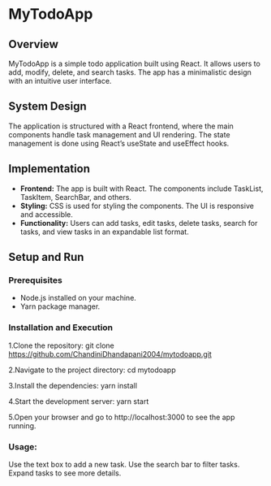 # MyTodoApp

## Overview
MyTodoApp is a simple todo application built using React. It allows users to add, modify, delete, and search tasks. The app has a minimalistic design with an intuitive user interface.

## System Design
The application is structured with a React frontend, where the main components handle task management and UI rendering. The state management is done using React’s useState and useEffect hooks.

## Implementation
- **Frontend:** The app is built with React. The components include TaskList, TaskItem, SearchBar, and others.
- **Styling:** CSS is used for styling the components. The UI is responsive and accessible.
- **Functionality:** Users can add tasks, edit tasks, delete tasks, search for tasks, and view tasks in an expandable list format.

## Setup and Run
### Prerequisites
- Node.js installed on your machine.
- Yarn package manager.

### Installation and Execution
1.Clone the repository:
   git clone https://github.com/ChandiniDhandapani2004/mytodoapp.git

2.Navigate to the project directory:
    cd mytodoapp

3.Install the dependencies:
    yarn install

4.Start the development server:
    yarn start

5.Open your browser and go to http://localhost:3000 to see the app running.

### Usage:
Use the text box to add a new task.
Use the search bar to filter tasks.
Expand tasks to see more details.


